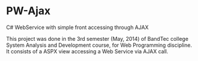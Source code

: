 # PW-Ajax
C# WebService with simple front accessing through AJAX

This project was done in the 3rd semester (May, 2014) of BandTec college System Analysis and Development course, for Web Programming discipline. It consists of a ASPX view accessing a Web Service via AJAX call.
